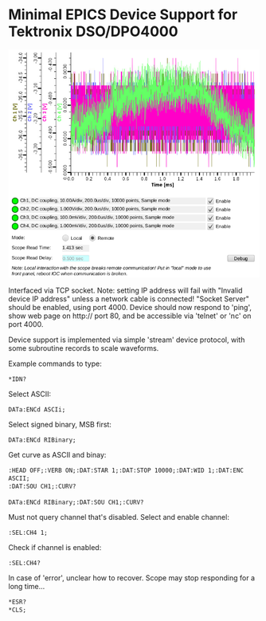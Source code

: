 Minimal EPICS Device Support for Tektronix DSO/DPO4000
======================================================

![Display](scope.png)

Interfaced via TCP socket.
Note: setting IP address will fail with "Invalid device IP address" unless a network cable is connected!
"Socket Server" should be enabled, using port 4000.
Device should now respond to 'ping', show web page on http:// port 80, and be accessible via 'telnet' or 'nc' on port 4000.

Device support is implemented via simple 'stream' device protocol,
with some subroutine records to scale waveforms.

Example commands to type:

    *IDN?

Select ASCII:

    DATa:ENCd ASCIi;

Select signed binary, MSB first:

    DATa:ENCd RIBinary;

Get curve as ASCII and binay:

    :HEAD OFF;:VERB ON;:DAT:STAR 1;:DAT:STOP 10000;:DAT:WID 1;:DAT:ENC ASCII;
    :DAT:SOU CH1;:CURV?

    DATa:ENCd RIBinary;:DAT:SOU CH1;:CURV?

Must not query channel that's disabled.
Select and enable channel:

    :SEL:CH4 1;

Check if channel is enabled:

    :SEL:CH4?

In case of 'error', unclear how to recover.
Scope may stop responding for a long time...

    *ESR?
    *CLS;
